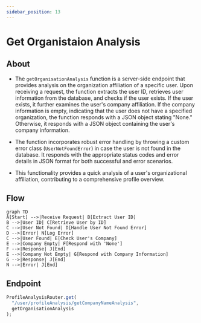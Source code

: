 ```yaml
---
sidebar_position: 13
---
```


# Get Organistaion Analysis

## About

- The `getOrganisationAnalysis` function is a server-side endpoint that provides analysis on the organization affiliation of a specific user. Upon receiving a request, the function extracts the user ID, retrieves user information from the database, and checks if the user exists. If the user exists, it further examines the user's company affiliation. If the company information is empty, indicating that the user does not have a specified organization, the function responds with a JSON object stating "None." Otherwise, it responds with a JSON object containing the user's company information.

- The function incorporates robust error handling by throwing a custom error class (`UserNotFoundError`) in case the user is not found in the database. It responds with the appropriate status codes and error details in JSON format for both successful and error scenarios.

- This functionality provides a quick analysis of a user's organizational affiliation, contributing to a comprehensive profile overview.

## Flow

```mermaid
graph TD
A[Start] -->|Receive Request| B[Extract User ID]
B -->|User ID| C[Retrieve User by ID]
C -->|User Not Found| D[Handle User Not Found Error]
D -->|Error| N[Log Error]
C -->|User Found| E[Check User's Company]
E -->|Company Empty| F[Respond with 'None']
F -->|Response| J[End]
E -->|Company Not Empty| G[Respond with Company Information]
G -->|Response| J[End]
N -->|Error| J[End]

```

## Endpoint

```javascript title="Routes/Analysis/profileAnalysis.router.js"
ProfileAnalysisRouter.get(
  "/user/profileAnalysis/getCompanyNameAnalysis",
  getOrganisationAnalysis
);
```

